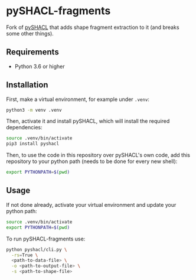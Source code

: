 # pySHACL-fragments

Fork of [pySHACL](https://github.com/RDFLib/pySHACL) that adds shape fragment extraction to it (and breaks some other things).

## Requirements
- Python 3.6 or higher

## Installation
First, make a virtual environment, for example under `.venv`:
```bash
python3 -m venv .venv
```

Then, activate it and install pySHACL, which will install the required dependencies:
```bash
source .venv/bin/activate
pip3 install pyshacl
```

Then, to use the code in this repository over pySHACL's own code, add this repository to your python path (needs to be done for every new shell):
```bash
export PYTHONPATH=$(pwd)
```

## Usage
If not done already, activate your virtual environment and update your python path:
```bash
source .venv/bin/activate
export PYTHONPATH=$(pwd)
```

To run pySHACL-fragments use:
```bash
python pyshacl/cli.py \
  -rs=True \
  <path-to-data-file> \
  -o <path-to-output-file> \
  -s <path-to-shape-file>
```